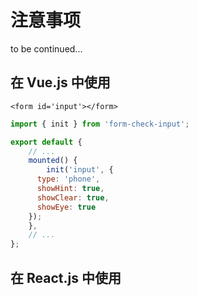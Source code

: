 # 注意事项

to be continued...

## 在 Vue.js 中使用

`<form id='input'></form>`

```js
import { init } from 'form-check-input';

export default {
	// ...
	mounted() {
		init('input', { 
      type: 'phone', 
      showHint: true, 
      showClear: true, 
      showEye: true 
    });
	},
	// ...
};
```

## 在 React.js 中使用
